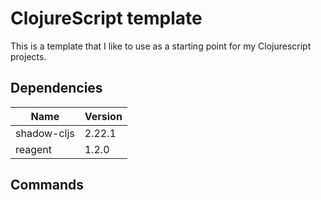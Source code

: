 # ClojureScript template

This is a template that I like to use as a starting point for my Clojurescript projects.

## Dependencies

| Name         | Version |
|--------------|---------|
| shadow-cljs  | 2.22.1  |
| reagent      | 1.2.0   |

## Commands


